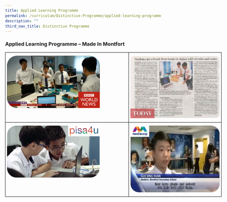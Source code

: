 ```yaml
---
title: Applied Learning Programme
permalink: /curriculum/Distinctive-Programme/applied-learning-programme
description: ""
third_nav_title: Distinctive Programme
---
```

### **Applied Learning Programme – Made In Montfort**

<style type="text/css">
.tg  {border-collapse:collapse;border-spacing:0;margin:0px auto;}
.tg td{border-color:black;border-style:solid;border-width:1px;font-family:Arial, sans-serif;font-size:14px;
  overflow:hidden;padding:10px 5px;word-break:normal;}
.tg th{border-color:black;border-style:solid;border-width:1px;font-family:Arial, sans-serif;font-size:14px;
  font-weight:normal;overflow:hidden;padding:10px 5px;word-break:normal;}
.tg .tg-0lax{text-align:left;vertical-align:top}
</style>
<table class="tg" style="undefined;table-layout: fixed; width: 700px">
<colgroup>
<col style="width: 400px">
<col style="width: 300px">
</colgroup>
<tbody>
  <tr>
    <td class="tg-0lax"><a href = "https://drive.google.com/file/d/1IO0SRNYiDPYCRYrnLjs5hCSf6s6afl4c/view" target = "_self"> 
          <img src="/images/alp3.png"></a></td>
    <td class="tg-0lax"><a href = "https://drive.google.com/file/d/1rPbfyWNh_qKI2n2XzZdiYcml8x7TQm8m/view" target = "_self"> 
          <img src="/images/alp4.png"></a></td>
  </tr>
  <tr>
    <td class="tg-0lax"><a href = "https://drive.google.com/file/d/1LnAlceBT9e2bXcErWA8YjEjVdcGdmUzT/view" target = "_self"> 
          <img src="/images/alp2.png"></a></td>
    <td class="tg-0lax"><a href = "https://drive.google.com/file/d/1z-9VLS5Sk4zt18VNbEZt3fEk-gJXMz8L/view" target = "_self"> 
          <img src="/images/alp1.png"></a></td>
  </tr>
</tbody>
</table>